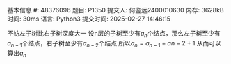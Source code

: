 基本信息
#:
48376096
题目:
P1350
提交人:
何鉴远2400010630
内存:
3628kB
时间:
30ms
语言:
Python3
提交时间:
2025-02-27 14:46:15

不妨左子树比右子树深度大一
设n层的子树至少有$a_n$个结点，那么左子树至少有$a_{n-1}$个结点，右子树至少有$a_{n-2}$个结点
所以$a_n=a_{n-1}+a{n-2}+1$
从而可以算出$a_n$ 